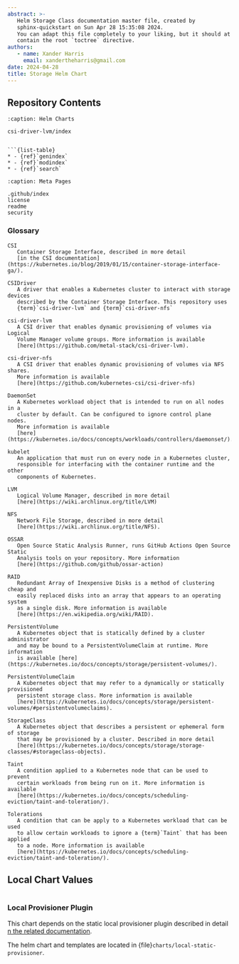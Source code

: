 ```yaml
---
abstract: >-
   Helm Storage Class documentation master file, created by
   sphinx-quickstart on Sun Apr 28 15:35:08 2024.
   You can adapt this file completely to your liking, but it should at least
   contain the root `toctree` directive.
authors:
   - name: Xander Harris
     email: xandertheharris@gmail.com
date: 2024-04-28
title: Storage Helm Chart
---
```


## Repository Contents

```{toctree}
:caption: Helm Charts

csi-driver-lvm/index
```

```{contents}
```

````{sidebar} Indices and tables
```{list-table}
* - {ref}`genindex`
* - {ref}`modindex`
* - {ref}`search`
````

```{toctree}
:caption: Meta Pages

.github/index
license
readme
security
```

### Glossary

```{glossary}
CSI
   Container Storage Interface, described in more detail
   [in the CSI documentation](https://kubernetes.io/blog/2019/01/15/container-storage-interface-ga/).

CSIDriver
   A driver that enables a Kubernetes cluster to interact with storage devices
   described by the Container Storage Interface. This repository uses
   {term}`csi-driver-lvm` and {term}`csi-driver-nfs`

csi-driver-lvm
   A CSI driver that enables dynamic provisioning of volumes via Logical
   Volume Manager volume groups. More information is available
   [here](https://github.com/metal-stack/csi-driver-lvm).

csi-driver-nfs
   A CSI driver that enables dynamic provisioning of volumes via NFS shares.
   More information is available
   [here](https://github.com/kubernetes-csi/csi-driver-nfs)

DaemonSet
   A Kubernetes workload object that is intended to run on all nodes in a
   cluster by default. Can be configured to ignore control plane nodes.
   More information is available
   [here](https://kubernetes.io/docs/concepts/workloads/controllers/daemonset/).

kubelet
   An application that must run on every node in a Kubernetes cluster,
   responsible for interfacing with the container runtime and the other
   components of Kubernetes.

LVM
   Logical Volume Manager, described in more detail
   [here](https://wiki.archlinux.org/title/LVM)

NFS
   Network File Storage, described in more detail
   [here](https://wiki.archlinux.org/title/NFS).

OSSAR
   Open Source Static Analysis Runner, runs GitHub Actions Open Source Static
   Analysis tools on your repository. More information
   [here](https://github.com/github/ossar-action)

RAID
   Redundant Array of Inexpensive Disks is a method of clustering cheap and
   easily replaced disks into an array that appears to an operating system
   as a single disk. More information is available
   [here](https://en.wikipedia.org/wiki/RAID).

PersistentVolume
   A Kubernetes object that is statically defined by a cluster administrator
   and may be bound to a PersistentVolumeClaim at runtime. More information
   is available [here](https://kubernetes.io/docs/concepts/storage/persistent-volumes/).

PersistentVolumeClaim
   A Kubernetes object that may refer to a dynamically or statically provisioned
   persistent storage class. More information is available
   [here](https://kubernetes.io/docs/concepts/storage/persistent-volumes/#persistentvolumeclaims).

StorageClass
   A Kubernetes object that describes a persistent or ephemeral form of storage
   that may be provisioned by a cluster. Described in more detail
   [here](https://kubernetes.io/docs/concepts/storage/storage-classes/#storageclass-objects).

Taint
   A condition applied to a Kubernetes node that can be used to prevent
   certain workloads from being run on it. More information is available
   [here](https://kubernetes.io/docs/concepts/scheduling-eviction/taint-and-toleration/).

Tolerations
   A condition that can be apply to a Kubernetes workload that can be used
   to allow certain workloads to ignore a {term}`Taint` that has been applied
   to a node. More information is available
   [here](https://kubernetes.io/docs/concepts/scheduling-eviction/taint-and-toleration/).
```

## Local Chart Values

```{autoyaml} values.yaml
```

### Local Provisioner Plugin

This chart depends on the static local provisioner plugin described in detail
[n the related documentation](https://github.com/kubernetes-sigs/sig-storage-local-static-provisioner/blob/master/helm/README.md).

The helm chart and templates are located in
{file}`charts/local-static-provisioner`.
